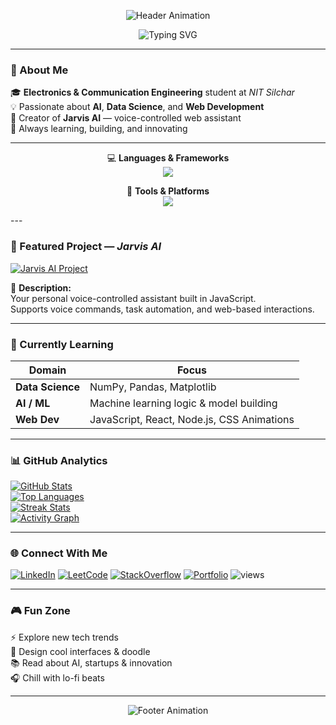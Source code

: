 <!-- ⚡ Paakshik | Ultimate GitHub Profile -->
<!-- Paakshik Badjatya | NIT Silchar | AI & Web Development Portfolio -->

<!-- Animated Wave Header -->
<p align="center">
  <img src="https://capsule-render.vercel.app/api?type=waving&color=0:1E90FF,100:00BFFF&height=120&section=header" alt="Header Animation" />
</p>

<!-- Typing SVG Animation -->
<p align="center">
  <img src="https://readme-typing-svg.herokuapp.com?font=Fira+Code&weight=500&size=22&pause=1000&color=00BFFF&center=true&vCenter=true&width=600&lines=👋+Hey+there!+I'm+Paakshik;ECE+Undergrad+%40+NIT+Silchar;AI+and+Data+Science+Explorer;Web+Developer+%7C+Creative+Thinker;Building+Cool+Stuff+with+Code+💡" alt="Typing SVG" />
</p>

---

### 🧠 About Me  

🎓 **Electronics & Communication Engineering** student at *NIT Silchar*  
💡 Passionate about **AI**, **Data Science**, and **Web Development**  
🚀 Creator of **Jarvis AI** — voice-controlled web assistant  
🌱 Always learning, building, and innovating  

---
<div align="center">

💻 **Languages & Frameworks**  
<img src="https://skillicons.dev/icons?i=python,cpp,js,html,css" />

🧰 **Tools & Platforms**  
<img src="https://skillicons.dev/icons?i=git,github,vscode,linux" />

</div>
---

### 🌟 Featured Project — *Jarvis AI*

[![Jarvis AI Project](https://github-readme-stats.vercel.app/api/pin/?username=paakshik&repo=JAVASCRIPT-JARVIS&theme=tokyonight&border_radius=12)](https://paakshik.github.io/JAVASCRIPT-JARVIS/)

🧠 **Description:**  
Your personal voice-controlled assistant built in JavaScript.  
Supports voice commands, task automation, and web-based interactions.  

---

### 🚀 Currently Learning  

| Domain | Focus |
|---------|--------|
| **Data Science** | NumPy, Pandas, Matplotlib |
| **AI / ML** | Machine learning logic & model building |
| **Web Dev** | JavaScript, React, Node.js, CSS Animations |


---

### 📊 GitHub Analytics  

[![GitHub Stats](https://github-readme-stats.vercel.app/api?username=paakshik&show_icons=true&theme=tokyonight&hide_border=true&border_radius=12)](https://github.com/paakshik)  
[![Top Languages](https://github-readme-stats.vercel.app/api/top-langs/?username=paakshik&layout=compact&theme=tokyonight&hide_border=true&border_radius=12)](https://github.com/paakshik)  
[![Streak Stats](https://github-readme-streak-stats.herokuapp.com/?user=paakshik&theme=tokyonight&hide_border=true&border_radius=12)](https://github.com/paakshik)  
[![Activity Graph](https://github-readme-activity-graph.vercel.app/graph?username=paakshik&bg_color=1a1b27&color=00BFFF&line=1E90FF&point=ffffff&area=true&hide_border=true&radius=12)](https://github.com/paakshik)

---

### 🌐 Connect With Me  

[![LinkedIn](https://img.shields.io/badge/LinkedIn-Paakshik%20Badjatya-blue?style=for-the-badge&logo=linkedin&logoColor=white)](https://www.linkedin.com/in/paakshikbadjatya/)
[![LeetCode](https://img.shields.io/badge/LeetCode-pBadjatya-orange?style=for-the-badge&logo=leetcode&logoColor=white)](https://leetcode.com/pBadjatya/)
[![StackOverflow](https://img.shields.io/badge/StackOverflow-Paakshik%20Badjatya-FE7A16?style=for-the-badge&logo=stackoverflow&logoColor=white)](https://stackoverflow.com/users/)
[![Portfolio](https://img.shields.io/badge/Portfolio-Coming%20Soon-ff69b4?style=for-the-badge&logo=google-chrome)](#)
<img src="https://komarev.com/ghpvc/?username=paakshik&label=Profile%20Views&color=00BFFF&style=for-the-badge" alt="views" /> 


---

### 🎮 Fun Zone  

⚡ Explore new tech trends  
🎨 Design cool interfaces & doodle  
📚 Read about AI, startups & innovation  
🎧 Chill with lo-fi beats  

---
<p align="center">
  <img src="https://capsule-render.vercel.app/api?type=waving&color=0:1E90FF,100:00BFFF&height=120&section=footer" alt="Footer Animation" />
</p>

